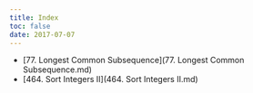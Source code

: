 ```yaml
---
title: Index
toc: false
date: 2017-07-07
---
```


* [77. Longest Common Subsequence](77. Longest Common Subsequence.md)
* [464. Sort Integers II](464. Sort Integers II.md)

